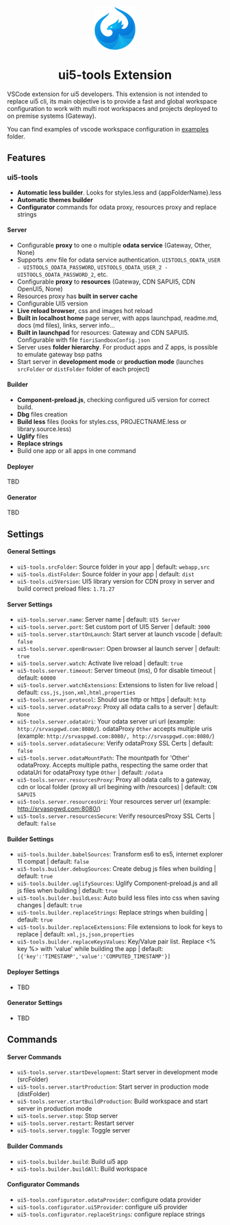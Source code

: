 <p align="center">
<img src="static/images/logo_blue.png" width="100" />
<h1 align="center">ui5-tools Extension</h1>
</p>

VSCode extension for ui5 developers. This extension is not intended to replace ui5 cli, its main objective is to provide a fast and global workspace configuration to work with multi root workspaces and projects deployed to on premise systems (Gateway).

You can find examples of vscode workspace configuration in [examples](examples) folder.

## Features

### ui5-tools

- **Automatic less builder**. Looks for styles.less and {appFolderName}.less
- **Automatic themes builder**
- **Configurator** commands for odata proxy, resources proxy and replace strings

#### Server

- Configurable **proxy** to one o multiple **odata service** (Gateway, Other, None)
- Supports .env file for odata service authentication. `UI5TOOLS_ODATA_USER - UI5TOOLS_ODATA_PASSWORD`, `UI5TOOLS_ODATA_USER_2 - UI5TOOLS_ODATA_PASSWORD_2`, etc.
- Configurable **proxy** to **resources** (Gateway, CDN SAPUI5, CDN OpenUI5, None)
- Resources proxy has **built in server cache**
- Configurable UI5 version
- **Live reload browser**, css and images hot reload
- **Built in localhost home** page server, with apps launchpad, readme.md, docs (md files), links, server info...
- **Built in launchpad** for resources: Gateway and CDN SAPUI5. Configurable with file `fioriSandboxConfig.json`
- Server uses **folder hierarchy**. For product apps and Z apps, is possible to emulate gateway bsp paths
- Start server in **development mode** or **production mode** (launches `srcFolder` or `distFolder` folder of each project)

#### Builder

- **Component-preload.js**, checking configured ui5 version for correct build.
- **Dbg** files creation
- **Build less** files (looks for styles.css, PROJECTNAME.less or library.source.less)
- **Uglify** files
- **Replace strings**
- Build one app or all apps in one command

#### Deployer

TBD

#### Generator

TBD

## Settings

#### General Settings

- `ui5-tools.srcFolder`: Source folder in your app | default: `webapp,src`
- `ui5-tools.distFolder`: Source folder in your app | default: `dist`
- `ui5-tools.ui5Version`: UI5 library version for CDN proxy in server and build correct preload files: `1.71.27`

#### Server Settings

- `ui5-tools.server.name`: Server name | default: `UI5 Server`
- `ui5-tools.server.port`: Set custom port of UI5 Server | default: `3000`
- `ui5-tools.server.startOnLaunch`: Start server at launch vscode | default: `false`
- `ui5-tools.server.openBrowser`: Open browser al launch server | default: `true`
- `ui5-tools.server.watch`: Activate live reload | default: `true`
- `ui5-tools.server.timeout`: Server timeout (ms), 0 for disable timeout | default: `60000`
- `ui5-tools.server.watchExtensions`: Extensions to listen for live reload | default: `css,js,json,xml,html,properties`
- `ui5-tools.server.protocol`: Should use http or https | default: `http`
- `ui5-tools.server.odataProxy`: Proxy all odata calls to a server | default: `None`
- `ui5-tools.server.odataUri`: Your odata server uri url (example: `http://srvaspgwd.com:8080/`). odataProxy `Other` accepts multiple uris (example: `http://srvaspgwd.com:8080/, http://srvaspgwd.com:8080/`)
- `ui5-tools.server.odataSecure`: Verify odataProxy SSL Certs | default: `false`
- `ui5-tools.server.odataMountPath`: The mountpath for 'Other' odataProxy. Accepts multiple paths, respecting the same order that odataUri for odataProxy type `Other` | default: `/odata`
- `ui5-tools.server.resourcesProxy`: Proxy all odata calls to a gateway, cdn or local folder (proxy all url begining with /resources) | default: `CDN SAPUI5`
- `ui5-tools.server.resourcesUri`: Your resources server url (example: http://srvaspgwd.com:8080/)
- `ui5-tools.server.resourcesSecure`: Verify resourcesProxy SSL Certs | default: `false`

#### Builder Settings

- `ui5-tools.builder.babelSources`: Transform es6 to es5, internet explorer 11 compat | default: `false`
- `ui5-tools.builder.debugSources`: Create debug js files when building | default: `true`
- `ui5-tools.builder.uglifySources`: Uglify Component-preload.js and all js files when building | default: `true`
- `ui5-tools.builder.buildLess`: Auto build less files into css when saving changes | default: `true`
- `ui5-tools.builder.replaceStrings`: Replace strings when building | default: `true`
- `ui5-tools.builder.replaceExtensions`: File extensions to look for keys to replace | default: `xml,js,json,properties`
- `ui5-tools.builder.replaceKeysValues`: Key/Value pair list. Replace <% key %> with 'value' while building the app | default: `[{'key':'TIMESTAMP','value':'COMPUTED_TIMESTAMP'}]`

#### Deployer Settings

- TBD

#### Generator Settings

- TBD

## Commands

#### Server Commands

- `ui5-tools.server.startDevelopment`: Start server in development mode (srcFolder)
- `ui5-tools.server.startProduction`: Start server in production mode (distFolder)
- `ui5-tools.server.startBuildProduction`: Build workspace and start server in production mode
- `ui5-tools.server.stop`: Stop server
- `ui5-tools.server.restart`: Restart server
- `ui5-tools.server.toggle`: Toggle server

#### Builder Commands

- `ui5-tools.builder.build`: Build ui5 app
- `ui5-tools.builder.buildAll`: Build workspace

#### Configurator Commands

- `ui5-tools.configurator.odataProvider`: configure odata provider
- `ui5-tools.configurator.ui5Provider`: configure ui5 provider
- `ui5-tools.configurator.replaceStrings`: configure replace strings
